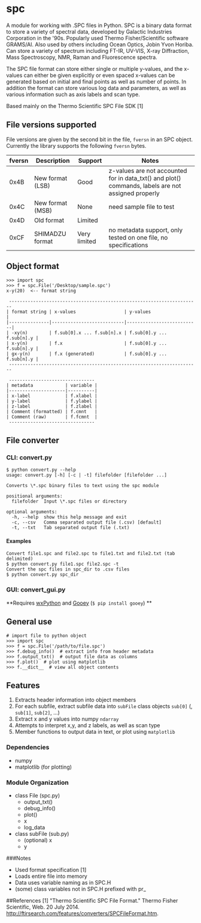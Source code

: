 # spc
A module for working with .SPC files in Python. SPC is a binary data format to store a variety of spectral data, developed by Galactic Industries Corporation in the '90s. Popularly used  Thermo Fisher/Scientific software  GRAMS/AI. Also used by others including Ocean Optics, Jobin Yvon Horiba. Can store a variety of spectrum including FT-IR, UV-VIS, X-ray Diffraction, Mass Spectroscopy, NMR, Raman and Fluorescence spectra.

The SPC file format can store either single or multiple y-values, and the x-values can either be given explicitly or even spaced x-values can be generated based on initial and final points as well as number of points. In addition the format can store various log data and parameters, as well as various information such as axis labels and scan type.

Based mainly on the Thermo Scientific SPC File SDK [1]

## File versions supported

File versions are given by the second bit in the file, `fversn` in an SPC object.
Currently the library supports the following `fversn` bytes.

| fversn | Description      | Support      | Notes                                                                                              |
|--------|------------------|--------------|----------------------------------------------------------------------------------------------------|
| 0x4B   | New format (LSB) | Good         | z-values are not accounted for in data_txt() and plot() commands, labels are not assigned properly |
| 0x4C   | New format (MSB) | None         | need sample file to test                                                                           |
| 0x4D   | Old format       | Limited      |                                                                                                    |
| 0xCF   | SHIMADZU format  | Very limited | no metadata support, only tested on one file, no specifications                                    |

## Object format

	>>> import spc
	>>> f = spc.File('/Desktop/sample.spc')
	x-y(20)  <-- format string

	 -----------------------------------------------------------------------
	| format string | x-values                  | y-values                  |
	|---------------|---------------------------|---------------------------|
	| -xy(n)        | f.sub[0].x ... f.sub[n].x | f.sub[0].y ... f.sub[n].y |
	| x-y(n)        | f.x                       | f.sub[0].y ... f.sub[n].y |
	| gx-y(n)       | f.x (generated)           | f.sub[0].y ... f.sub[n].y |
	 -----------------------------------------------------------------------

	 --------------------------------
	| metadata            | variable |
	|---------------------|----------|
	| x-label             | f.xlabel |
	| y-label             | f.ylabel |
	| z-label             | f.zlabel |
	| Comment (formatted) | f.cmnt   |
	| Comment (raw)       | f.fcmnt  |
	 --------------------------------

## File converter

### CLI: convert.py

	$ python convert.py --help
	usage: convert.py [-h] [-c | -t] filefolder [filefolder ...]

	Converts \*.spc binary files to text using the spc module

	positional arguments:
	  filefolder  Input \*.spc files or directory

	optional arguments:
	  -h, --help  show this help message and exit
	  -c, --csv   Comma separated output file (.csv) [default]
	  -t, --txt   Tab separated output file (.txt)

#### Examples

	Convert file1.spc and file2.spc to file1.txt and file2.txt (tab delimited)
	$ python convert.py file1.spc file2.spc -t
	Convert the spc files in spc_dir to .csv files
	$ python convert.py spc_dir

### GUI: convert_gui.py

**Requires [wxPython](http://www.wxpython.org/download.php) and [Gooey](https://github.com/chriskiehl/Gooey) (`$ pip install gooey`) **

## General use

	# import file to python object
	>>> import spc
	>>> f = spc.File('/path/to/file.spc')
	>>> f.debug_info() 	# extract info from header metadata
	>>> f.output_txt()  # output file data as columns
	>>> f.plot()  # plot using matplotlib
	>>> f.__dict__  # view all object contents

## Features
1. Extracts header information into object members
2. For each subfile, extract subfile data into `subFile` class objects `sub[0]` (, `sub[1]`, `sub[2]`, ...)
3. Extract x and y values into numpy `ndarray`
3. Attempts to interpret x,y, and z labels, as well as scan type
4. Member functions to output data in text, or plot using `matplotlib`

### Dependencies
- numpy
- matplotlib (for plotting)

### Module Organization
- class File (spc.py)
	+ output_txt()
	+ debug_info()
	+ plot()
	+ x
	+ log_data
- class subFile (sub.py)
	+ (optional) x
	+ y

###Notes
+ Used format specification [1]
+ Loads entire file into memory
+ Data uses variable naming as in SPC.H
+ (some) class variables not in SPC.H prefixed with pr_


##References
[1] "Thermo Scientific SPC File Format." Thermo Fisher Scientific, Web. 20 July 2014. <http://ftirsearch.com/features/converters/SPCFileFormat.htm>.
